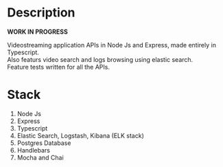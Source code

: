 # Description

**WORK IN PROGRESS**   

Videostreaming application APIs in Node Js and Express, made entirely in Typescript.   
Also featurs video search and logs browsing using elastic search.   
Feature tests written for all the APIs.

# Stack

1. Node Js
2. Express
3. Typescript
4. Elastic Search, Logstash, Kibana (ELK stack)
5. Postgres Database
6. Handlebars
7. Mocha and Chai